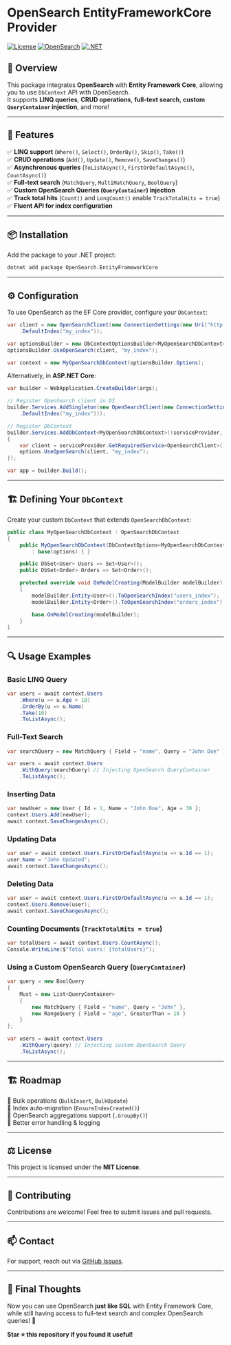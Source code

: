 # OpenSearch EntityFrameworkCore Provider

[![License](https://img.shields.io/badge/license-MIT-green)](LICENSE)
[![OpenSearch](https://img.shields.io/badge/OpenSearch-Supported-blue)](https://opensearch.org/)
[![.NET](https://img.shields.io/badge/.NET-6.0%2B-blue)](https://dotnet.microsoft.com/)

## 🌟 Overview

This package integrates **OpenSearch** with **Entity Framework Core**, allowing you to use `DbContext` API with OpenSearch.  
It supports **LINQ queries**, **CRUD operations**, **full-text search**, **custom `QueryContainer` injection**, and more!

---

## 🚀 **Features**
✅ **LINQ support** (`Where()`, `Select()`, `OrderBy()`, `Skip()`, `Take()`)  
✅ **CRUD operations** (`Add()`, `Update()`, `Remove()`, `SaveChanges()`)  
✅ **Asynchronous queries** (`ToListAsync()`, `FirstOrDefaultAsync()`, `CountAsync()`)  
✅ **Full-text search** (`MatchQuery`, `MultiMatchQuery`, `BoolQuery`)  
✅ **Custom OpenSearch Queries (`QueryContainer`) injection**  
✅ **Track total hits** (`Count()` and `LongCount()` enable `TrackTotalHits = true`)  
✅ **Fluent API for index configuration**  

---

## 📦 **Installation**
Add the package to your .NET project:

```sh
dotnet add package OpenSearch.EntityFrameworkCore
```

---

## ⚙️ **Configuration**
To use OpenSearch as the EF Core provider, configure your `DbContext`:

```csharp
var client = new OpenSearchClient(new ConnectionSettings(new Uri("http://localhost:9200"))
    .DefaultIndex("my_index"));

var optionsBuilder = new DbContextOptionsBuilder<MyOpenSearchDbContext>();
optionsBuilder.UseOpenSearch(client, "my_index");

var context = new MyOpenSearchDbContext(optionsBuilder.Options);
```

Alternatively, in **ASP.NET Core**:

```csharp
var builder = WebApplication.CreateBuilder(args);

// Register OpenSearch client in DI
builder.Services.AddSingleton(new OpenSearchClient(new ConnectionSettings(new Uri("http://localhost:9200"))
    .DefaultIndex("my_index")));

// Register DbContext
builder.Services.AddDbContext<MyOpenSearchDbContext>((serviceProvider, options) =>
{
    var client = serviceProvider.GetRequiredService<OpenSearchClient>();
    options.UseOpenSearch(client, "my_index");
});

var app = builder.Build();
```

---

## 🏗 **Defining Your `DbContext`**
Create your custom `DbContext` that extends `OpenSearchDbContext`:

```csharp
public class MyOpenSearchDbContext : OpenSearchDbContext
{
    public MyOpenSearchDbContext(DbContextOptions<MyOpenSearchDbContext> options)
        : base(options) { }

    public DbSet<User> Users => Set<User>();
    public DbSet<Order> Orders => Set<Order>();

    protected override void OnModelCreating(ModelBuilder modelBuilder)
    {
        modelBuilder.Entity<User>().ToOpenSearchIndex("users_index");
        modelBuilder.Entity<Order>().ToOpenSearchIndex("orders_index");

        base.OnModelCreating(modelBuilder);
    }
}
```

---

## 🔍 **Usage Examples**

### **Basic LINQ Query**
```csharp
var users = await context.Users
    .Where(u => u.Age > 18)
    .OrderBy(u => u.Name)
    .Take(10)
    .ToListAsync();
```

### **Full-Text Search**
```csharp
var searchQuery = new MatchQuery { Field = "name", Query = "John Doe" };

var users = await context.Users
    .WithQuery(searchQuery) // Injecting OpenSearch QueryContainer
    .ToListAsync();
```

### **Inserting Data**
```csharp
var newUser = new User { Id = 1, Name = "John Doe", Age = 30 };
context.Users.Add(newUser);
await context.SaveChangesAsync();
```

### **Updating Data**
```csharp
var user = await context.Users.FirstOrDefaultAsync(u => u.Id == 1);
user.Name = "John Updated";
await context.SaveChangesAsync();
```

### **Deleting Data**
```csharp
var user = await context.Users.FirstOrDefaultAsync(u => u.Id == 1);
context.Users.Remove(user);
await context.SaveChangesAsync();
```

### **Counting Documents (`TrackTotalHits = true`)**
```csharp
var totalUsers = await context.Users.CountAsync();
Console.WriteLine($"Total users: {totalUsers}");
```

### **Using a Custom OpenSearch Query (`QueryContainer`)**
```csharp
var query = new BoolQuery
{
    Must = new List<QueryContainer>
    {
        new MatchQuery { Field = "name", Query = "John" },
        new RangeQuery { Field = "age", GreaterThan = 18 }
    }
};

var users = await context.Users
    .WithQuery(query) // Injecting custom OpenSearch Query
    .ToListAsync();
```

---

## 🏗 **Roadmap**
🚀 Bulk operations (`BulkInsert`, `BulkUpdate`)  
🚀 Index auto-migration (`EnsureIndexCreated()`)  
🚀 OpenSearch aggregations support (`.GroupBy()`)  
🚀 Better error handling & logging  

---

## ⚖️ **License**
This project is licensed under the **MIT License**.

---

## 🤝 **Contributing**
Contributions are welcome! Feel free to submit issues and pull requests.

---

## 📫 **Contact**
For support, reach out via [GitHub Issues](https://github.com/your-repo/issues).

---

## 🎯 **Final Thoughts**
Now you can use OpenSearch **just like SQL** with Entity Framework Core, while still having access to full-text search and complex OpenSearch queries! 🚀

**Star ⭐ this repository if you found it useful!**

